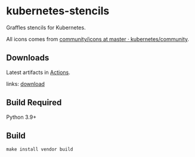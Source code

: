 # kubernetes-stencils

Graffles stencils for Kubernetes.

All icons comes from [community/icons at master · kubernetes/community](https://github.com/kubernetes/community/tree/master/icons).


## Downloads

Latest artifacts in [Actions](https://github.com/alswl/kubernetes-stencils/actions).

links: [download](https://github.com/alswl/kubernetes-stencils/suites/3187349049/artifacts/73544640)


## Build Required

Python 3.9+


## Build

```
make install vendor build
```
